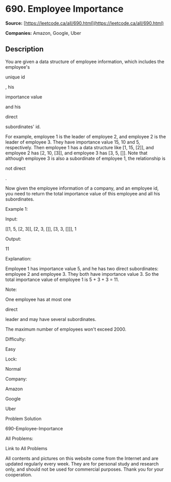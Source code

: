 # 690. Employee Importance

**Source:** [https://leetcode.ca/all/690.html](https://leetcode.ca/all/690.html)

**Companies:** Amazon, Google, Uber

## Description

You are given a data structure of employee information, which includes the employee's

unique
        id

, his

importance value

and his

direct

subordinates' id.

For example, employee 1 is the leader of employee 2, and employee 2 is the leader of employee
        3. They have importance value 15, 10 and 5, respectively. Then employee 1 has a data
        structure like [1, 15, [2]], and employee 2 has [2, 10, [3]], and employee 3 has [3, 5, []].
        Note that although employee 3 is also a subordinate of employee 1, the relationship is

not
            direct

.

Now given the employee information of a company, and an employee id, you need to return the
        total importance value of this employee and all his subordinates.

Example 1:

Input:

[[1, 5, [2, 3]], [2, 3, []], [3, 3, []]], 1

Output:

11

Explanation:

Employee 1 has importance value 5, and he has two direct subordinates: employee 2 and employee 3. They both have importance value 3. So the total importance value of employee 1 is 5 + 3 + 3 = 11.

Note:

One employee has at most one

direct

leader and may have several subordinates.

The maximum number of employees won't exceed 2000.

Difficulty:

Easy

Lock:

Normal

Company:

Amazon

Google

Uber

Problem Solution

690-Employee-Importance

All Problems:

Link to All Problems

All contents and pictures on this website come from the Internet and are updated regularly every week. They are for personal study and research only, and should not be used for commercial purposes. Thank you for your cooperation.

